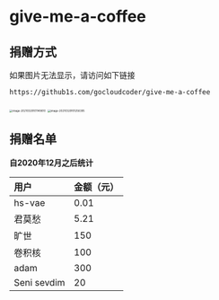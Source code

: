 # give-me-a-coffee

## 捐赠方式

如果图片无法显示，请访问如下链接

```shell
https://github1s.com/gocloudcoder/give-me-a-coffee
```



<img src="http://picture.nj-jay.com/image-20210329101149610.png" alt="image-20210329101149610" style="zoom: 33%;" />

<img src="http://picture.nj-jay.com/image-20210329101256395.png" alt="image-20210329101256395" style="zoom:33%;" />

## 捐赠名单

**自2020年12月之后统计**

| 用户        | 金额（元） |
| :---------- | ---------- |
| hs-vae      | 0.01       |
| 君莫愁      | 5.21       |
| 旷世        | 150        |
| 卷积核      | 100        |
| adam        | 300        |
| Seni sevdim | 20         |

